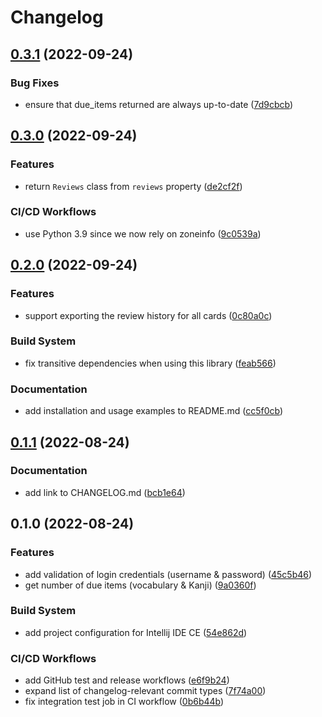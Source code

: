 # Changelog

## [0.3.1](https://github.com/ustuehler/py-jpdb/compare/v0.3.0...v0.3.1) (2022-09-24)


### Bug Fixes

* ensure that due_items returned are always up-to-date ([7d9cbcb](https://github.com/ustuehler/py-jpdb/commit/7d9cbcb6edc65d68b087f2d0cdd6e29af246418f))

## [0.3.0](https://github.com/ustuehler/py-jpdb/compare/v0.2.0...v0.3.0) (2022-09-24)


### Features

* return `Reviews` class from `reviews` property ([de2cf2f](https://github.com/ustuehler/py-jpdb/commit/de2cf2f82ad5ec22e856cacd9fe06962ff646fef))


### CI/CD Workflows

* use Python 3.9 since we now rely on zoneinfo ([9c0539a](https://github.com/ustuehler/py-jpdb/commit/9c0539aef64d77aa8d114c044a874a629ad4d3f2))

## [0.2.0](https://github.com/ustuehler/py-jpdb/compare/v0.1.1...v0.2.0) (2022-09-24)


### Features

* support exporting the review history for all cards ([0c80a0c](https://github.com/ustuehler/py-jpdb/commit/0c80a0ca118db512bf1e707abadcd7823ad027f6))


### Build System

* fix transitive dependencies when using this library ([feab566](https://github.com/ustuehler/py-jpdb/commit/feab5663e022be8376e8dde35b79ce411982b72e))


### Documentation

* add installation and usage examples to README.md ([cc5f0cb](https://github.com/ustuehler/py-jpdb/commit/cc5f0cbe13bd9b9bda410d87be362b90f6e26509))

## [0.1.1](https://github.com/ustuehler/py-jpdb/compare/v0.1.0...v0.1.1) (2022-08-24)


### Documentation

* add link to CHANGELOG.md ([bcb1e64](https://github.com/ustuehler/py-jpdb/commit/bcb1e647b1653ff99bcf60d8a50fcd30d06833ab))

## 0.1.0 (2022-08-24)


### Features

* add validation of login credentials (username & password) ([45c5b46](https://github.com/ustuehler/py-jpdb/commit/45c5b4612c0c18479af00a4d05b5443f08104724))
* get number of due items (vocabulary & Kanji) ([9a0360f](https://github.com/ustuehler/py-jpdb/commit/9a0360f62b3a65a8569fb3cb32edc18e14e3b42b))


### Build System

* add project configuration for Intellij IDE CE ([54e862d](https://github.com/ustuehler/py-jpdb/commit/54e862d3945cc3852ba43992a30d4a17773750ce))


### CI/CD Workflows

* add GitHub test and release workflows ([e6f9b24](https://github.com/ustuehler/py-jpdb/commit/e6f9b248177eaba3744d5d52ed9f4b6193548c3e))
* expand list of changelog-relevant commit types ([7f74a00](https://github.com/ustuehler/py-jpdb/commit/7f74a00b93c86c38ddb01197816f9961eee1ebfe))
* fix integration test job in CI workflow ([0b6b44b](https://github.com/ustuehler/py-jpdb/commit/0b6b44b231e28034a6f7a16badbc384ef45c97fe))
